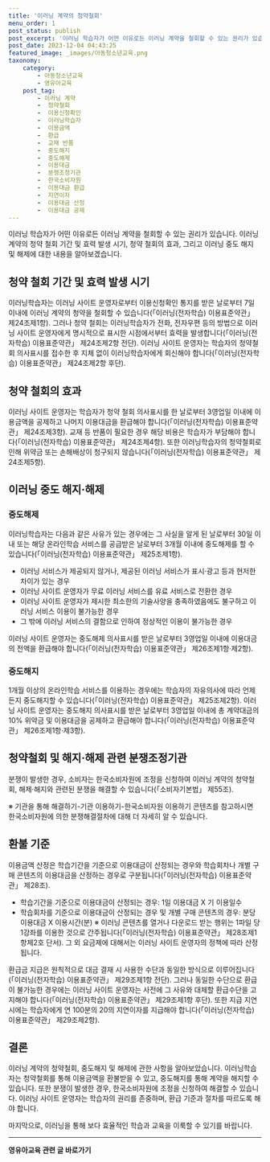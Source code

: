 ```yaml
---
title: '이러닝 계약의 청약철회'
menu_order: 1
post_status: publish
post_excerpt: '이러닝 학습자가 어떤 이유로든 이러닝 계약을 철회할 수 있는 권리가 있습니다. 이러닝 계약의 청약 철회 기간 및 효력 발생 시기, 청약 철회의 효과, 그리고 이러닝 중도 해지 및 해제에 대한 내용을 알아보겠습니다.'
post_date: 2023-12-04 04:43:25
featured_image: _images/아동청소년교육.png
taxonomy:
    category:
        - 아동청소년교육
        - 영유아교육
    post_tag:
        - 이러닝 계약
        -  청약철회
        -  이용신청확인
        -  이러닝학습자
        -  이용금액
        -  환급
        -  교재 반품
        -  중도해지
        -  중도해제
        -  이용대금
        -  분쟁조정기관
        -  한국소비자원
        -  이용대금 환급
        -  지연이자
        -  이용대금 산정
        -  이용대금 공제
---
```



이러닝 학습자가 어떤 이유로든 이러닝 계약을 철회할 수 있는 권리가 있습니다. 이러닝 계약의 청약 철회 기간 및 효력 발생 시기, 청약 철회의 효과, 그리고 이러닝 중도 해지 및 해제에 대한 내용을 알아보겠습니다.

## 청약 철회 기간 및 효력 발생 시기

이러닝학습자는 이러닝 사이트 운영자로부터 이용신청확인 통지를 받은 날로부터 7일 이내에 이러닝 계약의 청약을 철회할 수 있습니다(「이러닝(전자학습) 이용표준약관」 제24조제1항). 그러나 청약 철회는 이러닝학습자가 전화, 전자우편 등의 방법으로 이러닝 사이트 운영자에게 명시적으로 표시한 시점에서부터 효력을 발생합니다(「이러닝(전자학습) 이용표준약관」 제24조제2항 전단). 이러닝 사이트 운영자는 학습자의 청약철회 의사표시를 접수한 후 지체 없이 이러닝학습자에게 회신해야 합니다(「이러닝(전자학습) 이용표준약관」 제24조제2항 후단).

## 청약 철회의 효과

이러닝 사이트 운영자는 학습자가 청약 철회 의사표시를 한 날로부터 3영업일 이내에 이용금액을 공제하고 나머지 이용대금을 환급해야 합니다(「이러닝(전자학습) 이용표준약관」 제24조제3항). 교재 등 반품이 필요한 경우 해당 비용은 학습자가 부담해야 합니다(「이러닝(전자학습) 이용표준약관」 제24조제4항). 또한 이러닝학습자의 청약철회로 인해 위약금 또는 손해배상이 청구되지 않습니다(「이러닝(전자학습) 이용표준약관」 제24조제5항).

## 이러닝 중도 해지·해제

### 중도해제

이러닝학습자는 다음과 같은 사유가 있는 경우에는 그 사실을 알게 된 날로부터 30일 이내 또는 해당 온라인학습 서비스를 공급받은 날로부터 3개월 이내에 중도해제를 할 수 있습니다(「이러닝(전자학습) 이용표준약관」 제25조제1항).
- 이러닝 서비스가 제공되지 않거나, 제공된 이러닝 서비스가 표시·광고 등과 현저한 차이가 있는 경우
- 이러닝 사이트 운영자가 무료 이러닝 서비스를 유료 서비스로 전환한 경우
- 이러닝 사이트 운영자가 제시한 최소한의 기술사양을 충족하였음에도 불구하고 이러닝 서비스 이용이 불가능한 경우
- 그 밖에 이러닝 서비스의 결함으로 인하여 정상적인 이용이 불가능한 경우

이러닝 사이트 운영자는 중도해제 의사표시를 받은 날로부터 3영업일 이내에 이용대금의 전액을 환급해야 합니다(「이러닝(전자학습) 이용표준약관」 제26조제1항·제2항).

### 중도해지

1개월 이상의 온라인학습 서비스를 이용하는 경우에는 학습자의 자유의사에 따라 언제든지 중도해지할 수 있습니다(「이러닝(전자학습) 이용표준약관」 제25조제2항). 이러닝 사이트 운영자는 중도해지 의사표시를 받은 날로부터 3영업일 이내에 총 계약대금의 10% 위약금 및 이용대금을 공제하고 환급해야 합니다(「이러닝(전자학습) 이용표준약관」 제26조제1항·제3항).

## 청약철회 및 해지·해제 관련 분쟁조정기관

분쟁이 발생한 경우, 소비자는 한국소비자원에 조정을 신청하여 이러닝 계약의 청약철회, 해제·해지와 관련된 분쟁을 해결할 수 있습니다(「소비자기본법」 제55조).

※ 기관을 통해 해결하기-기관 이용하기-한국소비자원 이용하기 콘텐츠를 참고하시면 한국소비자원에 의한 분쟁해결절차에 대해 더 자세히 알 수 있습니다.

## 환불 기준

이용금액 산정은 학습기간을 기준으로 이용대금이 산정되는 경우와 학습회차나 개별 구매 콘텐츠의 이용대금을 산정하는 경우로 구분됩니다(「이러닝(전자학습) 이용표준약관」 제28조).
- 학습기간을 기준으로 이용대금이 산정되는 경우: 1일 이용대금 X 기 이용일수
- 학습회차를 기준으로 이용대금이 산정되는 경우 및 개별 구매 콘텐츠의 경우: 분당 이용대금 X 이용시간(분)
※ 이러닝 콘텐츠를 열거나 다운로드 받는 행위는 1파일 당 1강좌를 이용한 것으로 간주됩니다(「이러닝(전자학습) 이용표준약관」 제28조제1항제2호 단서). 그 외 요금제에 대해서는 이러닝 사이트 운영자의 정책에 따라 산정됩니다.

환급금 지급은 원칙적으로 대금 결재 시 사용한 수단과 동일한 방식으로 이루어집니다(「이러닝(전자학습) 이용표준약관」 제29조제1항 전단). 그러나 동일한 수단으로 환급이 불가능한 경우에는 이러닝 사이트 운영자는 사전에 그 사유와 대체할 환급수단을 고지해야 합니다(「이러닝(전자학습) 이용표준약관」 제29조제1항 후단). 또한 지급 지연 시에는 학습자에게 연 100분의 20의 지연이자를 지급해야 합니다(「이러닝(전자학습) 이용표준약관」 제29조제2항).

## 결론

이러닝 계약의 청약철회, 중도해지 및 해제에 관한 사항을 알아보았습니다. 이러닝학습자는 청약철회를 통해 이용금액을 환불받을 수 있고, 중도해지를 통해 계약을 해지할 수 있습니다. 또한 분쟁이 발생한 경우, 한국소비자원에 조정을 신청하여 해결할 수 있습니다. 이러닝 사이트 운영자는 학습자의 권리를 존중하며, 환급 기준과 절차를 따르도록 해야 합니다.

마지막으로, 이러닝을 통해 보다 효율적인 학습과 교육을 이룩할 수 있기를 바랍니다.


<!-- wp:separator -->
<hr class="wp-block-separator has-alpha-channel-opacity"/>
<!-- /wp:separator -->

<!-- wp:group {"backgroundColor":"base","layout":{"type":"constrained"}} -->
<div class="wp-block-group has-base-background-color has-background"><!-- wp:paragraph {"align":"center","fontSize":"medium"} -->
<p class="has-text-align-center has-large-font-size"><strong>영유아교육 관련 글 바로가기</strong></p>
<!-- /wp:paragraph -->


<!-- wp:latest-posts
{"categories":[{"id":30914,"count":19,"description":"","link":"https://uknowlaw.com/category/%ec%98%81%ec%9c%a0%ec%95%84%ea%b5%90%ec%9c%a1/","name":"영유아교육","slug":"영유아교육","taxonomy":"category","parent":0,"meta":[],"_links":{"self":[{"href":"https://uknowlaw.com/wp-json/wp/v2/categories/30914"}],"collection":[{"href":"https://uknowlaw.com/wp-json/wp/v2/categories"}],"about":[{"href":"https://uknowlaw.com/wp-json/wp/v2/taxonomies/category"}],"wp:post_type":[{"href":"https://uknowlaw.com/wp-json/wp/v2/posts?categories=30914"}],"curies":[{"name":"wp","href":"https://api.w.org/{rel}","templated":true}]}}],"postsToShow":100,"excerptLength":28,"postLayout":"grid","columns":2,"featuredImageAlign":"left","featuredImageSizeSlug":"large","fontSize":"small"} /--></div>
<!-- /wp:group -->